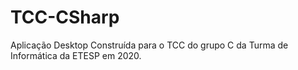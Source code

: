 # TCC-CSharp
Aplicação Desktop Construída para o TCC do grupo C da Turma de Informática da ETESP em 2020.
